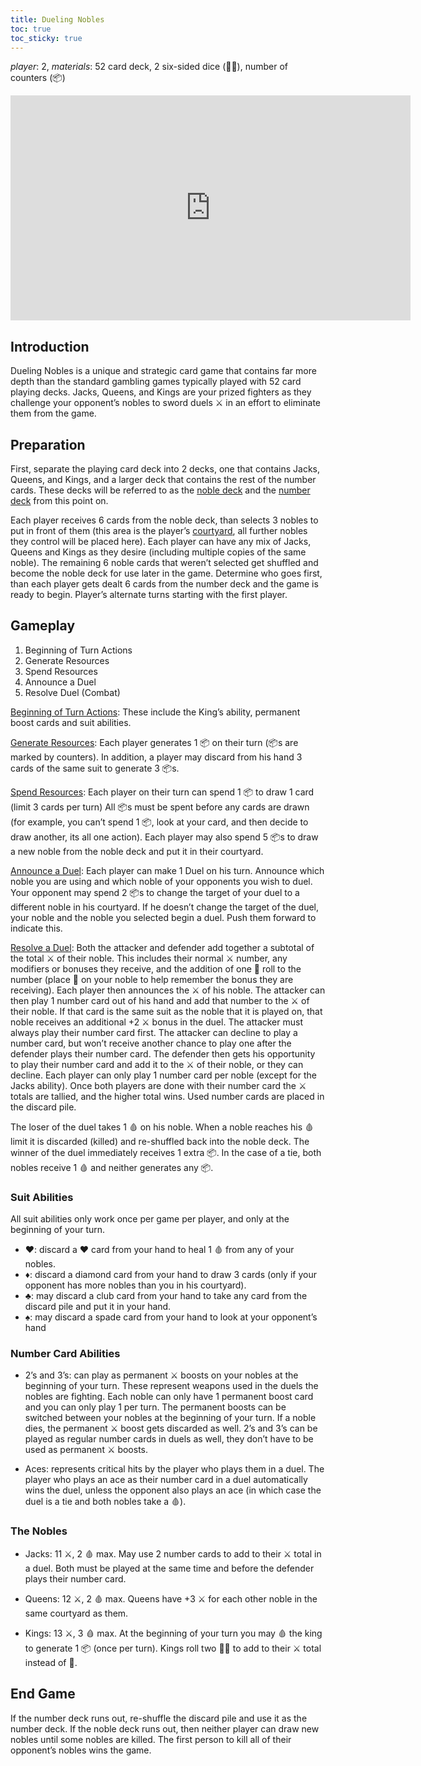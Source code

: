 ```yaml
---
title: Dueling Nobles
toc: true
toc_sticky: true
---
```


_player_: 2, _materials_: 52 card deck, 2 six-sided dice (🎲🎲), number of counters (📦)


<iframe width="640" height="360" src="https://www.youtube-nocookie.com/embed/-3PdufVVTTI?controls=0" frameborder="0" allowfullscreen></iframe>

## Introduction

Dueling Nobles is a unique and strategic card game that contains far more depth than the standard gambling games typically played with 52 card playing decks. Jacks, Queens, and Kings are your prized fighters as they challenge your opponent’s nobles to sword duels ⚔️ in an effort to eliminate them from the game.

## Preparation

First, separate the playing card deck into 2 decks, one that contains Jacks, Queens, and Kings, and a larger deck that contains the rest of the number cards. These decks will be referred to as the <ins>noble deck</ins> and the <ins>number deck</ins> from this point on. 

Each player receives 6 cards from the noble deck, than selects 3 nobles to put in front of them (this area is the player’s <ins>courtyard</ins>, all further nobles they control will be placed here). Each player can have any mix of Jacks, Queens and Kings as they desire (including multiple copies of the same noble). The remaining 6 noble cards that weren’t selected get shuffled and become the noble deck for use later in the game. Determine who goes first, than each player gets dealt 6 cards from the number deck and the game is ready to begin. Player’s alternate turns starting with the first player.

## Gameplay

1. Beginning of Turn Actions
2. Generate Resources
3. Spend Resources
4. Announce a Duel
5. Resolve Duel (Combat)

<ins>Beginning of Turn Actions</ins>: These include the King’s ability, permanent boost cards and suit abilities.

<ins>Generate Resources</ins>: Each player generates 1 📦 on their turn (📦s are marked by counters). In addition, a player may discard from his hand 3 cards of the same suit to generate 3 📦s.

<ins>Spend Resources</ins>: Each player on their turn can spend 1 📦 to draw 1 card (limit 3 cards per turn) All 📦s must be spent before any cards are drawn (for example, you can’t spend 1 📦, look at your card, and then decide to draw another, its all one action). Each player may also spend 5 📦s to draw a new noble from the noble deck and put it in their courtyard.

<ins>Announce a Duel</ins>: Each player can make 1 Duel on his turn. Announce which noble you are using and which noble of your opponents you wish to duel. Your opponent may spend 2 📦s to change the target of your duel to a different noble in his courtyard. If he doesn’t change the target of the duel, your noble and the noble you selected begin a duel. Push them forward to indicate this.

<ins>Resolve a Duel</ins>: Both the attacker and defender add together a subtotal of the total ⚔️ of their noble. This includes their normal ⚔️ number, any modifiers or bonuses they receive, and the addition of one 🎲 roll to the number (place 🎲 on your noble to help remember the bonus they are receiving). Each player then announces the ⚔️ of his noble. The attacker can then play 1 number card out of his hand and add that number to the ⚔️ of their noble. If that card is the same suit as the noble that it is played on, that noble receives an additional +2 ⚔️ bonus in the duel. The attacker must always play their number card first. The attacker can decline to play a number card, but won’t receive another chance to play one after the defender plays their number card. The defender then gets his opportunity to play their number card and add it to the ⚔️ of their noble, or they can decline. Each player can only play 1 number card per noble (except for the Jacks ability). Once both players are done with their number card the ⚔️ totals are tallied, and the higher total wins. Used number cards are placed in the discard pile.

The loser of the duel takes 1 🩸 on his noble. When a noble reaches his 🩸 limit it is discarded (killed) and re-shuffled back into the noble deck. The winner of the duel immediately receives 1 extra 📦. In the case of a tie, both nobles receive 1 🩸 and neither generates any 📦.

### Suit Abilities

All suit abilities only work once per game per player, and only at the beginning of your turn. 

* ♥️: discard a ♥️ card from your hand to heal 1 🩸 from any of your nobles.
* ♦️: discard a diamond card from your hand to draw 3 cards (only if your opponent has more nobles than you in his courtyard).
* ♣️: may discard a club card from your hand to take any card from the discard pile and put it in your hand.
* ♠️: may discard a spade card from your hand to look at your opponent’s hand

### Number Card Abilities

* 2’s and 3’s: can play as permanent ⚔️ boosts on your nobles at the beginning of your turn. These represent weapons used in the duels the nobles are fighting. Each noble can only have 1 permanent boost card and you can only play 1 per turn. The permanent boosts can be switched between your nobles at the beginning of your turn. If a noble dies, the permanent ⚔️ boost gets discarded as well. 2’s and 3’s can be played as regular number cards in duels as well, they don’t have to be used as permanent ⚔️ boosts.

* Aces: represents critical hits by the player who plays them in a duel. The player who plays an ace as their number card in a duel automatically wins the duel, unless the opponent also plays an ace (in which case the duel is a tie and both nobles take a 🩸).

### The Nobles

* Jacks: 11 ⚔️, 2 🩸 max. May use 2 number cards to add to their ⚔️ total in a duel. Both must be played at the same time and before the defender plays their number card.

* Queens: 12 ⚔️, 2 🩸 max. Queens have +3 ⚔️ for each other noble in the same courtyard as them.

* Kings: 13 ⚔️, 3 🩸 max. At the beginning of your turn you may 🩸 the king to generate 1 📦 (once per turn). Kings roll two 🎲🎲 to add to their ⚔️ total instead of 🎲.

## End Game
If the number deck runs out, re-shuffle the discard pile and use it as the number deck. If the noble deck runs out, then neither player can draw new nobles until some nobles are killed. The first person to kill all of their opponent’s nobles wins the game.